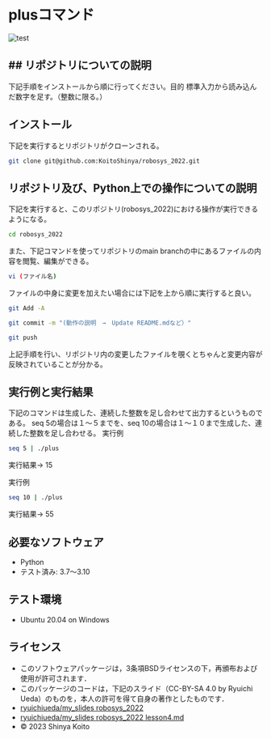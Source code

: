 # plusコマンド
![test](https://github.com/koitoshinya/robosys_2022/actions/workflows/test.yml/badge.svg)

## ## リポジトリについての説明
下記手順をインストールから順に行ってください。目的
標準入力から読み込んだ数字を足す。（整数に限る。）

## インストール
下記を実行するとリポジトリがクローンされる。
```bash
git clone git@github.com:KoitoShinya/robosys_2022.git
```

## リポジトリ及び、Python上での操作についての説明
下記を実行すると、このリポジトリ(robosys_2022)における操作が実行できるようになる。
```bash
cd robosys_2022
```
また、下記コマンドを使ってリポジトリのmain branchの中にあるファイルの内容を閲覧、編集ができる。
```bash
vi (ファイル名)
```
ファイルの中身に変更を加えたい場合には下記を上から順に実行すると良い。
```bash
git Add -A
```
```bash
git commit -m "(動作の説明　→　Update README.mdなど）"
```
```bash
git push
```
上記手順を行い、リポジトリ内の変更したファイルを覗くとちゃんと変更内容が反映されていることが分かる。
## 実行例と実行結果
下記のコマンドは生成した、連続した整数を足し合わせて出力するというものである。
seq 5の場合は１～５までを、seq 10の場合は１～１０まで生成した、連続した整数を足し合わせる。
実行例
```bash
seq 5 | ./plus
```
実行結果→ 15

実行例
```bash
seq 10 | ./plus
```
実行結果→ 55

## 必要なソフトウェア
* Python
* テスト済み: 3.7～3.10

## テスト環境
* Ubuntu 20.04 on Windows

## ライセンス
* このソフトウェアパッケージは，3条項BSDライセンスの下，再頒布および使用が許可されます．
 * このパッケージのコードは，下記のスライド（CC-BY-SA 4.0 by Ryuichi Ueda）のものを，本人の許可を得て自身の著作としたものです．
 * [ryuichiueda/my_slides robosys_2022](https://github.com/ryuichiueda/my_slides/tree/master/robosys_2022)                       
 * [ryuichiueda/my_slides robosys_2022 lesson4.md](https://github.com/ryuichiueda/my_slides/tree/master/robosys_2022/lesson4.md)　
* © 2023 Shinya Koito


